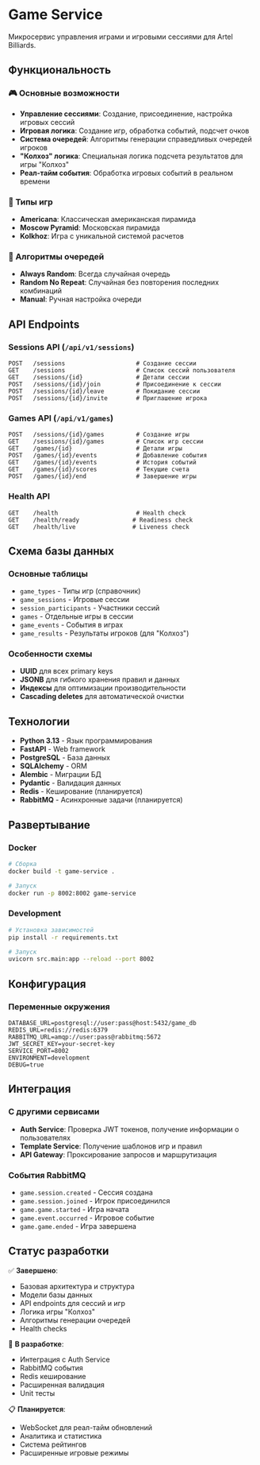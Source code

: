 # Game Service

Микросервис управления играми и игровыми сессиями для Artel Billiards.

## Функциональность

### 🎮 Основные возможности
- **Управление сессиями**: Создание, присоединение, настройка игровых сессий
- **Игровая логика**: Создание игр, обработка событий, подсчет очков
- **Система очередей**: Алгоритмы генерации справедливых очередей игроков
- **"Колхоз" логика**: Специальная логика подсчета результатов для игры "Колхоз"
- **Реал-тайм события**: Обработка игровых событий в реальном времени

### 🎯 Типы игр
- **Americana**: Классическая американская пирамида
- **Moscow Pyramid**: Московская пирамида
- **Kolkhoz**: Игра с уникальной системой расчетов

### 🔄 Алгоритмы очередей
- **Always Random**: Всегда случайная очередь
- **Random No Repeat**: Случайная без повторения последних комбинаций
- **Manual**: Ручная настройка очереди

## API Endpoints

### Sessions API (`/api/v1/sessions`)
```
POST   /sessions                    # Создание сессии
GET    /sessions                    # Список сессий пользователя
GET    /sessions/{id}               # Детали сессии
POST   /sessions/{id}/join          # Присоединение к сессии
POST   /sessions/{id}/leave         # Покидание сессии
POST   /sessions/{id}/invite        # Приглашение игрока
```

### Games API (`/api/v1/games`)
```
POST   /sessions/{id}/games         # Создание игры
GET    /sessions/{id}/games         # Список игр сессии
GET    /games/{id}                  # Детали игры
POST   /games/{id}/events           # Добавление события
GET    /games/{id}/events           # История событий
GET    /games/{id}/scores           # Текущие счета
POST   /games/{id}/end              # Завершение игры
```

### Health API
```
GET    /health                      # Health check
GET    /health/ready               # Readiness check
GET    /health/live                # Liveness check
```

## Схема базы данных

### Основные таблицы
- `game_types` - Типы игр (справочник)
- `game_sessions` - Игровые сессии
- `session_participants` - Участники сессий
- `games` - Отдельные игры в сессии
- `game_events` - События в играх
- `game_results` - Результаты игроков (для "Колхоз")

### Особенности схемы
- **UUID** для всех primary keys
- **JSONB** для гибкого хранения правил и данных
- **Индексы** для оптимизации производительности
- **Cascading deletes** для автоматической очистки

## Технологии

- **Python 3.13** - Язык программирования
- **FastAPI** - Web framework
- **PostgreSQL** - База данных
- **SQLAlchemy** - ORM
- **Alembic** - Миграции БД
- **Pydantic** - Валидация данных
- **Redis** - Кеширование (планируется)
- **RabbitMQ** - Асинхронные задачи (планируется)

## Развертывание

### Docker
```bash
# Сборка
docker build -t game-service .

# Запуск
docker run -p 8002:8002 game-service
```

### Development
```bash
# Установка зависимостей
pip install -r requirements.txt

# Запуск
uvicorn src.main:app --reload --port 8002
```

## Конфигурация

### Переменные окружения
```env
DATABASE_URL=postgresql://user:pass@host:5432/game_db
REDIS_URL=redis://redis:6379
RABBITMQ_URL=amqp://user:pass@rabbitmq:5672
JWT_SECRET_KEY=your-secret-key
SERVICE_PORT=8002
ENVIRONMENT=development
DEBUG=true
```

## Интеграция

### С другими сервисами
- **Auth Service**: Проверка JWT токенов, получение информации о пользователях
- **Template Service**: Получение шаблонов игр и правил
- **API Gateway**: Проксирование запросов и маршрутизация

### События RabbitMQ
- `game.session.created` - Сессия создана
- `game.session.joined` - Игрок присоединился
- `game.game.started` - Игра начата
- `game.event.occurred` - Игровое событие
- `game.game.ended` - Игра завершена

## Статус разработки

✅ **Завершено**:
- Базовая архитектура и структура
- Модели базы данных
- API endpoints для сессий и игр
- Логика игры "Колхоз"
- Алгоритмы генерации очередей
- Health checks

🚧 **В разработке**:
- Интеграция с Auth Service
- RabbitMQ события
- Redis кеширование
- Расширенная валидация
- Unit тесты

📋 **Планируется**:
- WebSocket для реал-тайм обновлений
- Аналитика и статистика
- Система рейтингов
- Расширенные игровые режимы